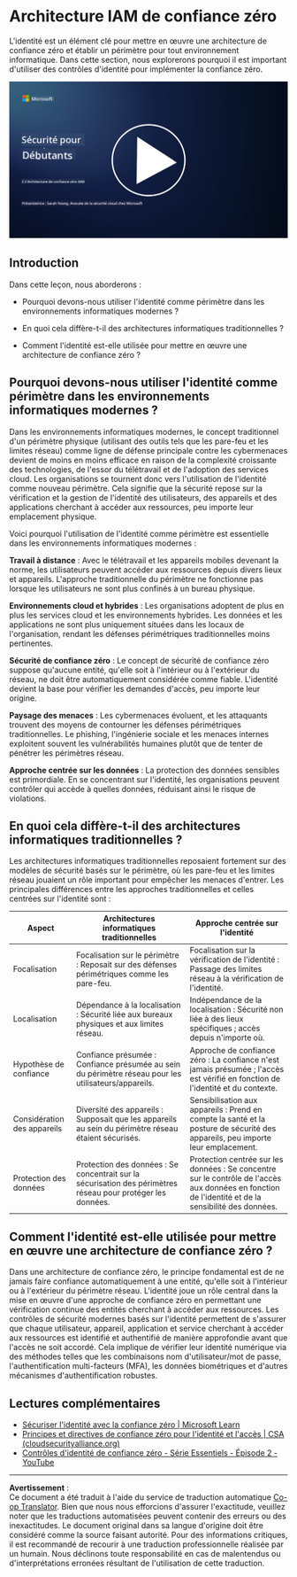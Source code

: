 <!--
CO_OP_TRANSLATOR_METADATA:
{
  "original_hash": "4774a978af123f72ebb872199c4c4d4f",
  "translation_date": "2025-09-03T18:22:03+00:00",
  "source_file": "2.2 IAM zero trust architecture.md",
  "language_code": "fr"
}
-->
# Architecture IAM de confiance zéro

L'identité est un élément clé pour mettre en œuvre une architecture de confiance zéro et établir un périmètre pour tout environnement informatique. Dans cette section, nous explorerons pourquoi il est important d'utiliser des contrôles d'identité pour implémenter la confiance zéro.

[![Regarder la vidéo](../../translated_images/2-2_placeholder.9ba44fe6f92cd8d7bc51d8447bd20954cc74d8f2a5405402a78e6a42edcbf819.fr.png)](https://learn-video.azurefd.net/vod/player?id=69fb20f6-0f81-4660-b6cd-dcd75d34bd98)

## Introduction

Dans cette leçon, nous aborderons :

 - Pourquoi devons-nous utiliser l'identité comme périmètre dans les environnements informatiques modernes ?
   
 - En quoi cela diffère-t-il des architectures informatiques traditionnelles ?
   
 - Comment l'identité est-elle utilisée pour mettre en œuvre une architecture de confiance zéro ?

## Pourquoi devons-nous utiliser l'identité comme périmètre dans les environnements informatiques modernes ?

Dans les environnements informatiques modernes, le concept traditionnel d'un périmètre physique (utilisant des outils tels que les pare-feu et les limites réseau) comme ligne de défense principale contre les cybermenaces devient de moins en moins efficace en raison de la complexité croissante des technologies, de l'essor du télétravail et de l'adoption des services cloud. Les organisations se tournent donc vers l'utilisation de l'identité comme nouveau périmètre. Cela signifie que la sécurité repose sur la vérification et la gestion de l'identité des utilisateurs, des appareils et des applications cherchant à accéder aux ressources, peu importe leur emplacement physique.

Voici pourquoi l'utilisation de l'identité comme périmètre est essentielle dans les environnements informatiques modernes :

**Travail à distance** : Avec le télétravail et les appareils mobiles devenant la norme, les utilisateurs peuvent accéder aux ressources depuis divers lieux et appareils. L'approche traditionnelle du périmètre ne fonctionne pas lorsque les utilisateurs ne sont plus confinés à un bureau physique.

**Environnements cloud et hybrides** : Les organisations adoptent de plus en plus les services cloud et les environnements hybrides. Les données et les applications ne sont plus uniquement situées dans les locaux de l'organisation, rendant les défenses périmétriques traditionnelles moins pertinentes.

**Sécurité de confiance zéro** : Le concept de sécurité de confiance zéro suppose qu'aucune entité, qu'elle soit à l'intérieur ou à l'extérieur du réseau, ne doit être automatiquement considérée comme fiable. L'identité devient la base pour vérifier les demandes d'accès, peu importe leur origine.

**Paysage des menaces** : Les cybermenaces évoluent, et les attaquants trouvent des moyens de contourner les défenses périmétriques traditionnelles. Le phishing, l'ingénierie sociale et les menaces internes exploitent souvent les vulnérabilités humaines plutôt que de tenter de pénétrer les périmètres réseau.

**Approche centrée sur les données** : La protection des données sensibles est primordiale. En se concentrant sur l'identité, les organisations peuvent contrôler qui accède à quelles données, réduisant ainsi le risque de violations.

## En quoi cela diffère-t-il des architectures informatiques traditionnelles ?

Les architectures informatiques traditionnelles reposaient fortement sur des modèles de sécurité basés sur le périmètre, où les pare-feu et les limites réseau jouaient un rôle important pour empêcher les menaces d'entrer. Les principales différences entre les approches traditionnelles et celles centrées sur l'identité sont :

|      Aspect                 |      Architectures informatiques traditionnelles                                                  |      Approche centrée sur l'identité                                                                       |
|-----------------------------|----------------------------------------------------------------------------------------------------|------------------------------------------------------------------------------------------------------------|
|     Focalisation            |     Focalisation sur le périmètre : Reposait sur des défenses périmétriques comme les pare-feu.    |     Focalisation sur la vérification de l'identité : Passage des limites réseau à la vérification de l'identité. |
|     Localisation            |     Dépendance à la localisation : Sécurité liée aux bureaux physiques et aux limites réseau.     |     Indépendance de la localisation : Sécurité non liée à des lieux spécifiques ; accès depuis n'importe où. |
|     Hypothèse de confiance  |     Confiance présumée : Confiance présumée au sein du périmètre réseau pour les utilisateurs/appareils. |     Approche de confiance zéro : La confiance n'est jamais présumée ; l'accès est vérifié en fonction de l'identité et du contexte. |
|     Considération des appareils |     Diversité des appareils : Supposait que les appareils au sein du périmètre réseau étaient sécurisés. |     Sensibilisation aux appareils : Prend en compte la santé et la posture de sécurité des appareils, peu importe leur emplacement. |
|     Protection des données  |     Protection des données : Se concentrait sur la sécurisation des périmètres réseau pour protéger les données. |     Protection centrée sur les données : Se concentre sur le contrôle de l'accès aux données en fonction de l'identité et de la sensibilité des données. |

## Comment l'identité est-elle utilisée pour mettre en œuvre une architecture de confiance zéro ?

Dans une architecture de confiance zéro, le principe fondamental est de ne jamais faire confiance automatiquement à une entité, qu'elle soit à l'intérieur ou à l'extérieur du périmètre réseau. L'identité joue un rôle central dans la mise en œuvre d'une approche de confiance zéro en permettant une vérification continue des entités cherchant à accéder aux ressources. Les contrôles de sécurité modernes basés sur l'identité permettent de s'assurer que chaque utilisateur, appareil, application et service cherchant à accéder aux ressources est identifié et authentifié de manière approfondie avant que l'accès ne soit accordé. Cela implique de vérifier leur identité numérique via des méthodes telles que les combinaisons nom d'utilisateur/mot de passe, l'authentification multi-facteurs (MFA), les données biométriques et d'autres mécanismes d'authentification robustes.

## Lectures complémentaires

- [Sécuriser l'identité avec la confiance zéro | Microsoft Learn](https://learn.microsoft.com/security/zero-trust/deploy/identity?WT.mc_id=academic-96948-sayoung)
- [Principes et directives de confiance zéro pour l'identité et l'accès | CSA (cloudsecurityalliance.org)](https://cloudsecurityalliance.org/artifacts/zero-trust-principles-and-guidance-for-iam/)
- [Contrôles d'identité de confiance zéro - Série Essentiels - Épisode 2 - YouTube](https://www.youtube.com/watch?v=fQZQznIKcGM&list=PLXtHYVsvn_b_gtX1-NB62wNervQx1Fhp4&index=13)

---

**Avertissement** :  
Ce document a été traduit à l'aide du service de traduction automatique [Co-op Translator](https://github.com/Azure/co-op-translator). Bien que nous nous efforcions d'assurer l'exactitude, veuillez noter que les traductions automatisées peuvent contenir des erreurs ou des inexactitudes. Le document original dans sa langue d'origine doit être considéré comme la source faisant autorité. Pour des informations critiques, il est recommandé de recourir à une traduction professionnelle réalisée par un humain. Nous déclinons toute responsabilité en cas de malentendus ou d'interprétations erronées résultant de l'utilisation de cette traduction.
